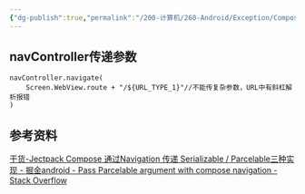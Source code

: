 ```yaml
---
{"dg-publish":true,"permalink":"/200-计算机/260-Android/Exception/ComposeException003/","tags":["JetpackCompose/Exception","TODO"],"noteIcon":""}
---
```


## navController传递参数

```
navController.navigate(  
    Screen.WebView.route + "/${URL_TYPE_1}"//不能传复杂参数，URL中有斜杠解析报错  
)
```


## 参考资料
[干货-Jectpack Compose 通过Navigation 传递 Serializable / Parcelable三种实现 - 掘金](https://juejin.cn/post/7088874644408631327)[android - Pass Parcelable argument with compose navigation - Stack Overflow](https://stackoverflow.com/questions/65610003/pass-parcelable-argument-with-compose-navigation)